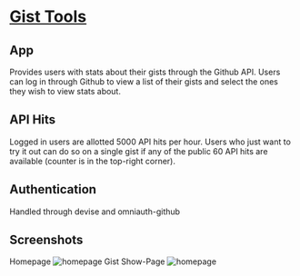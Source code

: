 # [Gist Tools](http://gist-tools.herokuapp.com/)

## App

Provides users with stats about their gists through the Github API. Users can log in through Github to view a list of their gists and select the ones they wish to view stats about.

## API Hits

Logged in users are allotted 5000 API hits per hour. Users who just want to try it out can do so on a single gist if any of the public 60 API hits are available (counter is in the top-right corner).

## Authentication

Handled through devise and omniauth-github

## Screenshots

Homepage
![homepage](http://i.imgur.com/FNRq1cP.png)
Gist Show-Page
![homepage](http://i.imgur.com/4kwcD2j.png)
